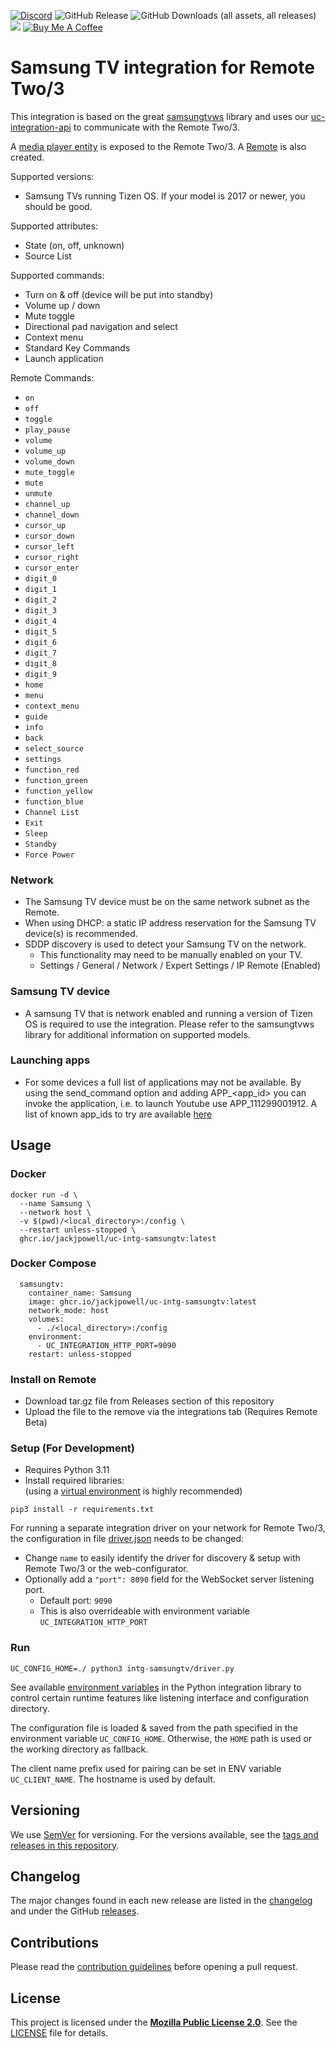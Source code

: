 [![Discord](https://badgen.net/discord/online-members/zGVYf58)](https://discord.gg/zGVYf58)
![GitHub Release](https://img.shields.io/github/v/release/jackjpowell/uc-intg-samsungtv)
![GitHub Downloads (all assets, all releases)](https://img.shields.io/github/downloads/jackjpowell/uc-intg-samsungtv/total)
<a href="#"><img src="https://img.shields.io/maintenance/yes/2025.svg"></a>
[![Buy Me A Coffee](https://img.shields.io/badge/Buy_Me_A_Coffee&nbsp;☕-FFDD00?logo=buy-me-a-coffee&logoColor=white&labelColor=grey)](https://buymeacoffee.com/jackpowell)

# Samsung TV integration for Remote Two/3

This integration is based on the great [samsungtvws](https://github.com/xchwarze/samsung-tv-ws-api) library and uses our
[uc-integration-api](https://github.com/aitatoi/integration-python-library) to communicate with the Remote Two/3.

A [media player entity](https://github.com/unfoldedcircle/core-api/blob/main/doc/entities/entity_media_player.md)
is exposed to the Remote Two/3. A [Remote](https://github.com/unfoldedcircle/core-api/blob/main/doc/entities/entity_remote.md) is also created.

Supported versions:
- Samsung TVs running Tizen OS. If your model is 2017 or newer, you should be good. 

Supported attributes:
- State (on, off, unknown)
- Source List

Supported commands:
- Turn on & off (device will be put into standby)
- Volume up / down
- Mute toggle
- Directional pad navigation and select
- Context menu
- Standard Key Commands
- Launch application

Remote Commands:
- `on`
- `off`
- `toggle`
- `play_pause`
- `volume`
- `volume_up`
- `volume_down`
- `mute_toggle`
- `mute`
- `unmute`
- `channel_up`
- `channel_down`
- `cursor_up`
- `cursor_down`
- `cursor_left`
- `cursor_right`
- `cursor_enter`
- `digit_0`
- `digit_1`
- `digit_2`
- `digit_3`
- `digit_4`
- `digit_5`
- `digit_6`
- `digit_7`
- `digit_8`
- `digit_9`
- `home`
- `menu`
- `context_menu`
- `guide`
- `info`
- `back`
- `select_source`
- `settings`
- `function_red`
- `function_green`
- `function_yellow`
- `function_blue`
- `Channel List`
- `Exit`
- `Sleep`
- `Standby`
- `Force Power`

### Network

- The Samsung TV device must be on the same network subnet as the Remote. 
- When using DHCP: a static IP address reservation for the Samsung TV device(s) is recommended.
- SDDP discovery is used to detect your Samsung TV on the network.
  - This functionality may need to be manually enabled on your TV.
  - Settings / General / Network / Expert Settings / IP Remote (Enabled)

### Samsung TV device

- A samsung TV that is network enabled and running a version of Tizen OS is required to use the integration. Please refer to the samsungtvws library for additional information on supported models. 

### Launching apps

- For some devices a full list of applications may not be available. By using the send_command option and adding APP_<app_id> you can invoke the application, i.e. to launch Youtube use APP_111299001912. A list of known app_ids to try are available [here](https://github.com/tavicu/homebridge-samsung-tizen/issues/26#issuecomment-447424879)

## Usage

### Docker
```
docker run -d \
  --name Samsung \
  --network host \
  -v $(pwd)/<local_directory>:/config \
  --restart unless-stopped \
  ghcr.io/jackjpowell/uc-intg-samsungtv:latest
```

### Docker Compose

```
  samsungtv:
    container_name: Samsung
    image: ghcr.io/jackjpowell/uc-intg-samsungtv:latest
    network_mode: host
    volumes:
      - ./<local_directory>:/config
    environment:
      - UC_INTEGRATION_HTTP_PORT=9090
    restart: unless-stopped
```

### Install on Remote

- Download tar.gz file from Releases section of this repository
- Upload the file to the remove via the integrations tab (Requires Remote Beta)

### Setup (For Development)

- Requires Python 3.11
- Install required libraries:  
  (using a [virtual environment](https://docs.python.org/3/library/venv.html) is highly recommended)
```shell
pip3 install -r requirements.txt
```

For running a separate integration driver on your network for Remote Two/3, the configuration in file
[driver.json](driver.json) needs to be changed:

- Change `name` to easily identify the driver for discovery & setup  with Remote Two/3 or the web-configurator.
- Optionally add a `"port": 8090` field for the WebSocket server listening port.
    - Default port: `9090`
    - This is also overrideable with environment variable `UC_INTEGRATION_HTTP_PORT`

### Run

```shell
UC_CONFIG_HOME=./ python3 intg-samsungtv/driver.py
```

See available [environment variables](https://github.com/unfoldedcircle/integration-python-library#environment-variables)
in the Python integration library to control certain runtime features like listening interface and configuration directory.

The configuration file is loaded & saved from the path specified in the environment variable `UC_CONFIG_HOME`.
Otherwise, the `HOME` path is used or the working directory as fallback.

The client name prefix used for pairing can be set in ENV variable `UC_CLIENT_NAME`. The hostname is used by default.

## Versioning

We use [SemVer](http://semver.org/) for versioning. For the versions available, see the
[tags and releases in this repository](https://github.com/jackjpowell/uc-intg-samsung-tv/releases).

## Changelog

The major changes found in each new release are listed in the [changelog](CHANGELOG.md)
and under the GitHub [releases](https://github.com/jackjpowell/uc-intg-samsung-tv/releases).

## Contributions

Please read the [contribution guidelines](CONTRIBUTING.md) before opening a pull request.

## License

This project is licensed under the [**Mozilla Public License 2.0**](https://choosealicense.com/licenses/mpl-2.0/).
See the [LICENSE](LICENSE) file for details.
